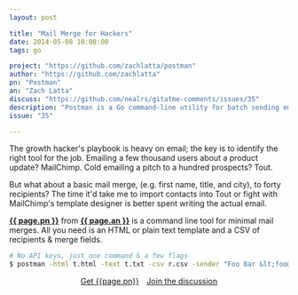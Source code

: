 ```yaml
---
layout: post

title: "Mail Merge for Hackers"
date: 2014-05-08 10:00:00
tags: go

project: "https://github.com/zachlatta/postman"
author: "https://github.com/zachlatta"
pn: "Postman"
an: "Zach Latta"
discuss: "https://github.com/nealrs/gitatme-comments/issues/35"
description: "Postman is a Go command-line utility for batch sending email."
issue: "35"

---
```


The growth hacker's playbook is heavy on email; the key is to identify the right tool for the job. Emailing a few thousand users about a product update? MailChimp. Cold emailing a pitch to a hundred prospects? Tout.

But what about a basic mail merge, (e.g. first name, title, and city), to forty recipients? The time it'd take me to import contacts into Tout or fight with MailChimp's template designer is better spent writing the actual email.

<strong><a href="{{ page.project }}" target="_blank" title="{{ page.pn }} on GitHub">{{ page.pn }}</a></strong> from <strong><a href="{{ page.author }}" target="_blank" title="{{ page.an }} on GitHub">{{ page.an }}</a></strong> is a command line tool for minimal mail merges. All you need is an HTML or plain text template and a CSV of recipients & merge fields.

```bash
# No API keys, just one command & a few flags
$ postman -html t.html -text t.txt -csv r.csv -sender "Foo Bar &lt;foo@bar.com&gt;" -subject "Mail Merge Madness!" -server mail.foo.com -port 587 -user "foo@bar.com" -password "pa$$w0rd"
```

<center><a href="{{page.project}}" class="btn btn-primary " title="Get {{page.pn}} on GitHub" target="_blank" style="margin-right:10px;">Get {{page.pn}}</a> <a href="{{ page.url }}#comments" class="btn btn-inverse" title="Discuss this issue of Git @ Me online">Join the discussion</a></center>
